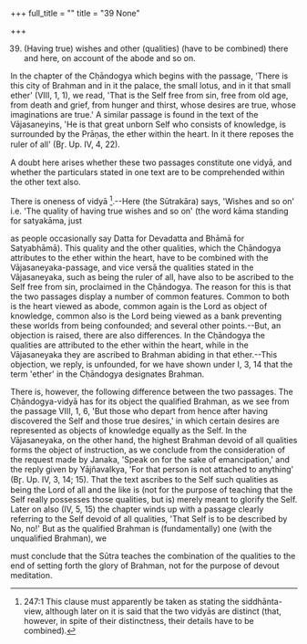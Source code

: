 +++
full_title = ""
title = "39 None"

+++


39. (Having true) wishes and other (qualities) (have to be combined) there and here, on account of the abode and so on.

In the chapter of the Cḥāndogya which begins with the passage, 'There is this city of Brahman and in it the palace, the small lotus, and in it that small ether' (VIII, 1, 1), we read, 'That is the Self free from sin, free from old age, from death and grief, from hunger and thirst, whose desires are true, whose imaginations are true.' A similar passage is found in the text of the Vājasaneyins, 'He is that great unborn Self who consists of knowledge, is surrounded by the Prāṇas, the ether within the heart. In it there reposes the ruler of all' (Br̥. Up. IV, 4, 22).

A doubt here arises whether these two passages constitute one vidyā, and whether the particulars stated in one text are to be comprehended within the other text also.

There is oneness of vidyā [^fn_156].--Here (the Sūtrakāra) says, 'Wishes and so on' i.e. 'The quality of having true wishes and so on' (the word kāma standing for satyakāma, just

[^fn_156]: 247:1 This clause must apparently be taken as stating the siddhānta-view, although later on it is said that the two vidyās are distinct (that, however, in spite of their distinctness, their details have to be combined).

as people occasionally say Datta for Devadatta and Bhāmā for Satyabhāmā). This quality and the other qualities, which the Cḥāndogya attributes to the ether within the heart, have to be combined with the Vājasaneyaka-passage, and vice versā the qualities stated in the Vājasaneyaka, such as being the ruler of all, have also to be ascribed to the Self free from sin, proclaimed in the Cḥāndogya. The reason for this is that the two passages display a number of common features. Common to both is the heart viewed as abode, common again is the Lord as object of knowledge, common also is the Lord being viewed as a bank preventing these worlds from being confounded; and several other points.--But, an objection is raised, there are also differences. In the Cḥāndogya the qualities are attributed to the ether within the heart, while in the Vājasaneyaka they are ascribed to Brahman abiding in that ether.--This objection, we reply, is unfounded, for we have shown under I, 3, 14 that the term 'ether' in the Cḥāndogya designates Brahman.

There is, however, the following difference between the two passages. The Cḥāndogya-vidyā has for its object the qualified Brahman, as we see from the passage VIII, 1, 6, 'But those who depart from hence after having discovered the Self and those true desires,' in which certain desires are represented as objects of knowledge equally as the Self. In the Vājasaneyaka, on the other hand, the highest Brahman devoid of all qualities forms the object of instruction, as we conclude from the consideration of the request made by Janaka, 'Speak on for the sake of emancipation,' and the reply given by Yājñavalkya, 'For that person is not attached to anything' (Br̥. Up. IV, 3, 14; 15). That the text ascribes to the Self such qualities as being the Lord of all and the like is (not for the purpose of teaching that the Self really possesses those qualities, but is) merely meant to glorify the Self. Later on also (IV, 5, 15) the chapter winds up with a passage clearly referring to the Self devoid of all qualities, 'That Self is to be described by No, no!' But as the qualified Brahman is (fundamentally) one (with the unqualified Brahman), we

must conclude that the Sūtra teaches the combination of the qualities to the end of setting forth the glory of Brahman, not for the purpose of devout meditation.

